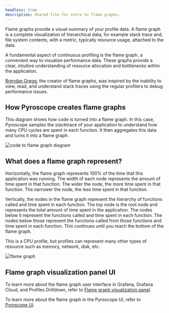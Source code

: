 ```yaml
---
headless: true
description: Shared file for intro to flame graphs.
---
```


[//]: # 'Learn about flame graphs.'
[//]: # 'This shared file is included in these locations:'
[//]: # '/pyroscope/docs/sources/introduction/flamegraphs.md'
[//]: # '/website/content/grafana-cloud/monitor-applications/profiles/introduction/flamegraphs.md'
[//]: # '/explore-profiles/docs/sources/introduction/flame-graphs.md'
[//]: # 'If you make changes to this file, verify that the meaning and content are not changed in any place where the file is included.'
[//]: # 'Any links should be fully qualified and not relative: /docs/grafana/ instead of ../grafana/.'

<!-- Flame graphs: Visualizing performance data -->

Flame graphs provide a visual summary of your profile data.
A flame graph is a complete visualization of hierarchical data, for example stack trace and, file system contents, with a metric, typically resource usage, attached to the data.

A fundamental aspect of continuous profiling is the flame graph, a convenient way to visualize performance data.
These graphs provide a clear, intuitive understanding of resource allocation and bottlenecks within the application.

<!-- vale Grafana.Spelling = NO -->

[Brendan Gregg](https://www.brendangregg.com/flamegraphs.html), the creator of flame graphs, was inspired by the inability to view, read, and understand stack traces using the regular profilers to debug performance issues.

<!-- vale Grafana.Spelling = YES -->

## How Pyroscope creates flame graphs

This diagram shows how code is turned into a flame graph.
In this case, Pyroscope samples the stacktrace of your application to understand how many CPU cycles are spent in each function.
It then aggregates this data and turns it into a flame graph.

![code to flame graph diagram](https://grafana.com/static/img/pyroscope/code-to-flamegraph-animation.gif)

## What does a flame graph represent?

Horizontally, the flame graph represents 100% of the time that this application was running.
The width of each node represents the amount of time spent in that function.
The wider the node, the more time spent in that function. The narrower the node, the less time spent in that function.

Vertically, the nodes in the flame graph represent the hierarchy of functions called and time spent in each function.
The top node is the root node and represents the total amount of time spent in the application.
The nodes below it represent the functions called and time spent in each function.
The nodes below those represent the functions called from those functions and time spent in each function.
This continues until you reach the bottom of the flame graph.

This is a CPU profile, but profiles can represent many other types of resource such as memory, network, disk, etc.

![flame graph](https://grafana.com/static/img/pyroscope/pyroscope-flamegraph-2023-11-30.png)

## Flame graph visualization panel UI

To learn more about the flame graph user interface in Grafana, Grafana Cloud, and Profiles Drilldown, refer to [Flame graph visualization panel](https://grafana.com/docs/grafana-cloud/visualizations/panels-visualizations/visualizations/flame-graph).

To learn more about the flame graph in the Pyroscope UI, refer to [Pyroscope UI](https://grafana.com/docs/pyroscope/<PYROSCOPE_VERSION>/view-and-analyze-profile-data/pyroscope-ui/).